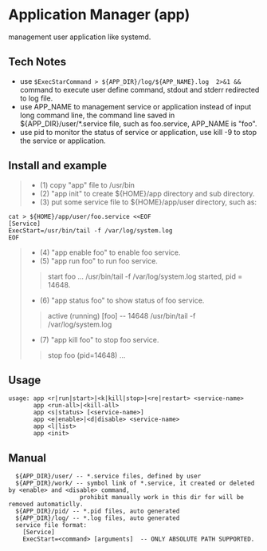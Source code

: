 # Application Manager (app)

management user application like systemd.

## Tech Notes
 * use ```$ExecStarCommand > ${APP_DIR}/log/${APP_NAME}.log  2>&1 &&``` command to execute user define command, stdout and stderr redirected to log file.
 * use APP_NAME to management service or application instead of input long command line,
    the command line saved in ${APP_DIR}/user/*.service file, such as foo.service, APP_NAME is "foo".
 * use pid to monitor the status of service or application,
    use kill -9 <pid> to stop the service or application.

## Install and example
> * (1) copy "app" file to /usr/bin
> * (2) "app init" to create ${HOME}/app directory and sub directory.
> * (3) put some service file to ${HOME}/app/user directory, such as:
```
cat > ${HOME}/app/user/foo.service <<EOF
[Service]
ExecStart=/usr/bin/tail -f /var/log/system.log
EOF
```
> * (4) "app enable foo" to enable foo service.
> * (5) "app run foo" to run foo service.
>> start foo ...
>> /usr/bin/tail -f /var/log/system.log
>> started, pid = 14648.
> * (6) "app status foo" to show status of foo service.
>> active (running)  [foo] -- 14648 /usr/bin/tail -f /var/log/system.log
> * (7) "app kill foo" to stop foo service.
>> stop foo (pid=14648) ...

## Usage
```
usage: app <r|run|start>|<k|kill|stop>|<re|restart> <service-name>
       app <run-all>|<kill-all>
       app <s|status> [<service-name>]
       app <e|enable>|<d|disable> <service-name>
       app <l|list>
       app <init>
```
## Manual
```
  ${APP_DIR}/user/ -- *.service files, defined by user
  ${APP_DIR}/work/ -- symbol link of *.service, it created or deleted by <enable> and <disable> command,
                    prohibit manually work in this dir for will be removed automaticlly.
  ${APP_DIR}/pid/ -- *.pid files, auto generated
  ${APP_DIR}/log/ -- *.log files, auto generated
  service file format:
    [Service]
    ExecStart=<command> [arguments]  -- ONLY ABSOLUTE PATH SUPPORTED.
```